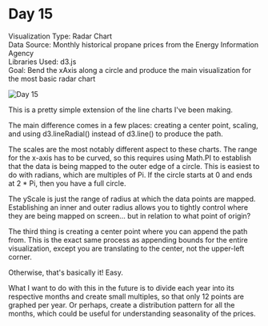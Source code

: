 # Day 15

Visualization Type: Radar Chart <br>
Data Source: Monthly historical propane prices from the Energy Information Agency <br>
Libraries Used: d3.js <br>
Goal: Bend the xAxis along a circle and produce the main visualization for the most basic radar chart<br>

![Day 15](day15.png)

This is a pretty simple extension of the line charts I've been making. 

The main difference comes in a few places: creating a center point, scaling, and using d3.lineRadial() instead of d3.line() to produce the path. 

The scales are the most notably different aspect to these charts. The range for the x-axis has to be curved, so this requires using Math.PI to establish that the data is being mapped to the outer edge of a circle. This is easiest to do with radians, which are multiples of Pi. If the circle starts at 0 and ends at 2 * Pi, then you have a full circle. 

The yScale is just the range of radius at which the data points are mapped. Establishing an inner and outer radius allows you to tightly control where they are being mapped on screen... but in relation to what point of origin?

The third thing is creating a center point where you can append the path from. This is the exact same process as appending bounds for the entire visualization, except you are translating to the center, not the upper-left corner. 

Otherwise, that's basically it! Easy. 

What I want to do with this in the future is to divide each year into its respective months and create small multiples, so that only 12 points are graphed per year. Or perhaps, create a distribution pattern for all the months, which could be useful for understanding seasonality of the prices. 